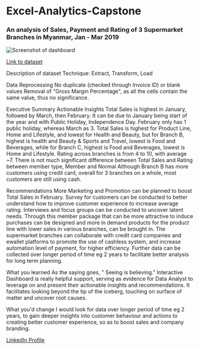 # Excel-Analytics-Capstone

### An analysis of Sales, Payment and Rating of 3 Supermarket Branches in Myanmar, Jan - Mar 2019

![Screenshot of dashboard](https://i.imgur.com/YIyekmH.png)

[Link to dataset](https://www.kaggle.com/datasets/aungpyaeap/supermarket-sales?resource=download)

Description of dataset
Technique:
Extract, Transform, Load

Data Reprocessing
No duplicate (checked through Invoice ID) or blank values
Removal of "Gross Margin Percentage", as all the cells contain the same value, thus no significance.

Executive Summary
Actionable Insights
Total Sales is highest in January, followed by March, then February. It can be due to January being start of the year and with Public Holiday, Independence Day. February only has 1 public holiday, whereas March as 3.
Total Sales is highest for Product Line, Home and Lifestyle, and lowest for Health and Beauty, but for Branch B, highest is health and Beauty & Sports and Travel, lowest is Food and Beverages, while for Branch C, highest is Food and Beverages, lowest is Home and Lifestyle.
Rating across branches is from 4 to 10, with average ~7.
There is not much significant difference between Total Sales and Rating between member type, Member and Normal
Although Branch B has more customers using credit card, overall for 3 branches on a whole, most customers are still using cash.

Recommendations
More Marketing and Promotion can be planned to boost Total Sales in February.
Survey for customers can be conducted to better understand how to improve customer experience to increase average rating. Interviews and focus groups can be conducted to uncover latent needs. Through this member package that can be more attractive to induce purchases can be designed and more in demand products for the product line with lower sales in various branches, can be brought in.
The supermarket branches can collaborate with credit card companies and ewallet platforms to promote the use of cashless system, and increase automation level of payment, for higher efficiency.
Further data can be collected over longer period of time eg 2 years to facilitate better analysis for long term planning.

What you learned
As the saying goes, " Seeing is believing." Interactive Dashboard is really helpful support, serving as evidence for Data Analyst to leverage on and present their actionable insights and recommendations. It facilitates looking beyond the tip of the iceberg, touching on surface of matter and uncover root causes.

What you'd change
I would look for data over longer period of time eg 2 years, to gain deeper insights into customer  behaviour and actions to creating better customer experience, so as to boost sales and company branding.

[LinkedIn Profile](https://www.linkedin.com/in/faithhung)

